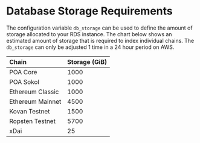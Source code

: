 # Database Storage Requirements

The configuration variable `db_storage` can be used to define the amount of storage allocated to your RDS instance. The chart below shows an estimated amount of storage that is required to index individual chains. The `db_storage` can only be adjusted 1 time in a 24 hour period on AWS.

| Chain | Storage \(GiB\) |
| :--- | :--- |
| POA Core | 1000 |
| POA Sokol | 1000 |
| Ethereum Classic | 1000 |
| Ethereum Mainnet | 4500 |
| Kovan Testnet | 1500 |
| Ropsten Testnet | 5700 |
| xDai | 25 |



